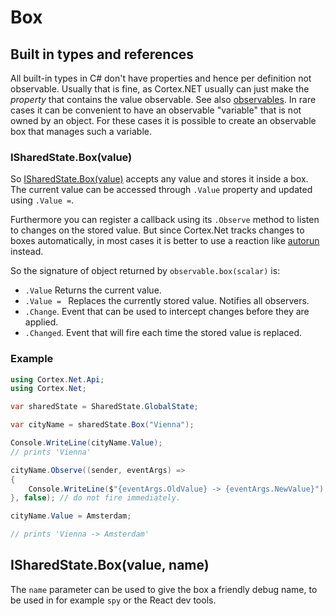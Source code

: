 # Box

## Built in types and references

All built-in types in C# don't have properties and hence per definition not observable.
Usually that is fine, as Cortex.NET usually can just make the _property_ that contains the value observable.
See also [observables](observable.md).
In rare cases it can be convenient to have an observable "variable" that is not owned by an object.
For these cases it is possible to create an observable box that manages such a variable.

### ISharedState.Box(value)

So [ISharedState.Box(value)](xref:Cortex.Net.Api.SharedStateObservableExtensions.Box``1(Cortex.Net.ISharedState,``0,System.String,Cortex.Net.IEnhancer))
accepts any value and stores it inside a box. The current value can be accessed through `.Value` property and updated
using `.Value =`.

Furthermore you can register a callback using its `.Observe` method to listen to changes on the stored value.
But since Cortex.Net tracks changes to boxes automatically, in most cases it is better to use a reaction like
[autorun](autorun.md) instead.

So the signature of object returned by `observable.box(scalar)` is:

-   `.Value` Returns the current value.
-   `.Value = ` Replaces the currently stored value. Notifies all observers.
-   `.Change`. Event that can be used to intercept changes before they are applied.
-   `.Changed`. Event that will fire each time the stored value is replaced.

### Example

```csharp
using Cortex.Net.Api;
using Cortex.Net;

var sharedState = SharedState.GlobalState;

var cityName = sharedState.Box("Vienna");

Console.WriteLine(cityName.Value);
// prints 'Vienna'

cityName.Observe((sender, eventArgs) => 
{
    Console.WriteLine($"{eventArgs.OldValue} -> {eventArgs.NewValue}");
}, false); // do not fire immediately.

cityName.Value = Amsterdam;

// prints 'Vienna -> Amsterdam'
```

## ISharedState.Box(value, name)

The `name` parameter can be used to give the box a friendly debug name, to be used in for example `spy` or the React
dev tools.
